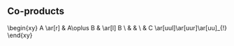 <script> MathJax = { loader: { load: ['[custom]/xypic.js'], paths: {custom: 'https://cdn.jsdelivr.net/gh/sonoisa/XyJax-v3@3.0.1/build/'} }, tex: { inlineMath: [['$', '$'], ['\\(', '\\)']], packages: {'[+]': ['xypic']} } }; </script> <script type="text/javascript" id="MathJax-script" async src="https://cdn.jsdelivr.net/npm/mathjax@3/es5/tex-chtml-full.js"></script>

Co-products
-----------

\begin{xy}
 A \ar[r] & A\oplus B & \ar[l] B \\
 & & \\
 & C \ar[uul]\ar[uur]\ar[uu]_{!}
\end{xy}
